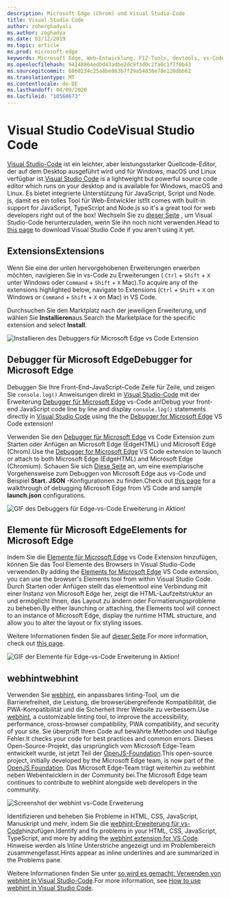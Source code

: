 ```yaml
---
description: Microsoft Edge (Chrom) und Visual Studio-Code
title: Visual Studio Code
author: zoherghadyali
ms.author: zoghadya
ms.date: 03/12/2019
ms.topic: article
ms.prod: microsoft-edge
keywords: Microsoft Edge, Web-Entwicklung, F12-Tools, devtools, vs-Code, Visual Studio-Code, Debugger, webhint
ms.openlocfilehash: 94148864edbd43adbe2dc9f3d0c2fa0c1f7f0b43
ms.sourcegitcommit: 6860234c25a8be863b7f29a54838e78e120dbb62
ms.translationtype: MT
ms.contentlocale: de-DE
ms.lasthandoff: 04/09/2020
ms.locfileid: "10568673"
---
```

# <span data-ttu-id="6d980-104">Visual Studio Code</span><span class="sxs-lookup"><span data-stu-id="6d980-104">Visual Studio Code</span></span>

<span data-ttu-id="6d980-105">[Visual Studio-Code](https://code.visualstudio.com/Docs) ist ein leichter, aber leistungsstarker Quellcode-Editor, der auf dem Desktop ausgeführt wird und für Windows, macOS und Linux verfügbar ist.</span><span class="sxs-lookup"><span data-stu-id="6d980-105">[Visual Studio Code](https://code.visualstudio.com/Docs) is a lightweight but powerful source code editor which runs on your desktop and is available for Windows, macOS and Linux.</span></span> <span data-ttu-id="6d980-106">Es bietet integrierte Unterstützung für JavaScript, Script und Node. js, damit es ein tolles Tool für Web-Entwickler ist!</span><span class="sxs-lookup"><span data-stu-id="6d980-106">It comes with built-in support for JavaScript, TypeScript and Node.js so it's a great tool for web developers right out of the box!</span></span> <span data-ttu-id="6d980-107">Wechseln Sie zu [dieser Seite](https://code.visualstudio.com/) , um Visual Studio-Code herunterzuladen, wenn Sie ihn noch nicht verwenden.</span><span class="sxs-lookup"><span data-stu-id="6d980-107">Head to [this page](https://code.visualstudio.com/) to download Visual Studio Code if you aren't using it yet.</span></span>

## <span data-ttu-id="6d980-108">Extensions</span><span class="sxs-lookup"><span data-stu-id="6d980-108">Extensions</span></span>

<!-- We want to put something like the tiles for extensions VS Code uses on this page https://code.visualstudio.com/Docs#top-extensions but I don't think this is a markdown page. I think it's a web page. I couldn't find anything in https://github.com/Microsoft/vscode-docs that looks like this page. In the meantime, here's what I've come up with: -->

<span data-ttu-id="6d980-109">Wenn Sie eine der unten hervorgehobenen Erweiterungen erwerben möchten, navigieren Sie in vs-Code zu Erweiterungen ( `Ctrl`  +  `Shift`  +  `X` unter Windows oder `Command`  +  `Shift`  +  `X` Mac).</span><span class="sxs-lookup"><span data-stu-id="6d980-109">To acquire any of the extensions highlighted below, navigate to Extensions (`Ctrl` + `Shift` + `X` on Windows or `Command` + `Shift` + `X` on Mac) in VS Code.</span></span>

<span data-ttu-id="6d980-110">Durchsuchen Sie den Marktplatz nach der jeweiligen Erweiterung, und wählen Sie **Installieren**aus.</span><span class="sxs-lookup"><span data-stu-id="6d980-110">Search the Marketplace for the specific extension and select **Install**.</span></span>

![Installieren des Debuggers für Microsoft Edge vs Code Extension](./media/vscode-debugger-install.png)

## <span data-ttu-id="6d980-112">Debugger für Microsoft Edge</span><span class="sxs-lookup"><span data-stu-id="6d980-112">Debugger for Microsoft Edge</span></span>

<span data-ttu-id="6d980-113">Debuggen Sie Ihre Front-End-JavaScript-Code Zeile für Zeile, und zeigen Sie `console.log()` Anweisungen direkt in [Visual Studio-Code](https://code.visualstudio.com/) mit der Erweiterung [Debugger für Microsoft Edge](https://marketplace.visualstudio.com/items?itemName=msjsdiag.debugger-for-edge) vs-Code an!</span><span class="sxs-lookup"><span data-stu-id="6d980-113">Debug your front-end JavaScript code line by line and display `console.log()` statements directly in [Visual Studio Code](https://code.visualstudio.com/) using the the [Debugger for Microsoft Edge](https://marketplace.visualstudio.com/items?itemName=msjsdiag.debugger-for-edge) VS Code extension!</span></span>

<span data-ttu-id="6d980-114">Verwenden Sie den [Debugger für Microsoft Edge](https://marketplace.visualstudio.com/items?itemName=msjsdiag.debugger-for-edge) vs Code Extension zum Starten oder Anfügen an Microsoft Edge (EdgeHTML) und Microsoft Edge (Chrom).</span><span class="sxs-lookup"><span data-stu-id="6d980-114">Use the [Debugger for Microsoft Edge](https://marketplace.visualstudio.com/items?itemName=msjsdiag.debugger-for-edge) VS Code extension to launch or attach to both Microsoft Edge (EdgeHTML) and Microsoft Edge (Chromium).</span></span> <span data-ttu-id="6d980-115">Schauen Sie sich [Diese Seite](./debugger-for-edge.md) an, um eine exemplarische Vorgehensweise zum Debuggen von Microsoft Edge aus vs-Code und Beispiel **Start. JSON** -Konfigurationen zu finden.</span><span class="sxs-lookup"><span data-stu-id="6d980-115">Check out [this page](./debugger-for-edge.md) for a walkthrough of debugging Microsoft Edge from VS Code and sample **launch.json** configurations.</span></span>

![GIF des Debuggers für Edge-vs-Code Erweiterung in Aktion!](./media/debugger-for-edge.gif)

## <span data-ttu-id="6d980-117">Elemente für Microsoft Edge</span><span class="sxs-lookup"><span data-stu-id="6d980-117">Elements for Microsoft Edge</span></span>

<span data-ttu-id="6d980-118">Indem Sie die [Elemente für Microsoft Edge](https://marketplace.visualstudio.com/items?itemName=ms-edgedevtools.vscode-edge-devtools) vs Code Extension hinzufügen, können Sie das Tool Elemente des Browsers in Visual Studio-Code verwenden.</span><span class="sxs-lookup"><span data-stu-id="6d980-118">By adding the [Elements for Microsoft Edge](https://marketplace.visualstudio.com/items?itemName=ms-edgedevtools.vscode-edge-devtools) VS Code extension, you can use the browser's Elements tool from within Visual Studio Code.</span></span> <span data-ttu-id="6d980-119">Durch Starten oder Anfügen stellt das elementtool eine Verbindung mit einer Instanz von Microsoft Edge her, zeigt die HTML-Laufzeitstruktur an und ermöglicht Ihnen, das Layout zu ändern oder Formatierungsprobleme zu beheben.</span><span class="sxs-lookup"><span data-stu-id="6d980-119">By either launching or attaching, the Elements tool will connect to an instance of Microsoft Edge, display the runtime HTML structure, and allow you to alter the layout or fix styling issues.</span></span>

<span data-ttu-id="6d980-120">Weitere Informationen finden Sie auf [dieser Seite](./elements-for-edge.md).</span><span class="sxs-lookup"><span data-stu-id="6d980-120">For more information, check out [this page](./elements-for-edge.md).</span></span>

![GIF der Elemente für Edge-vs-Code Erweiterung in Aktion!](./media/elements-for-edge.gif)

## <span data-ttu-id="6d980-122">webhint</span><span class="sxs-lookup"><span data-stu-id="6d980-122">webhint</span></span>

<span data-ttu-id="6d980-123">Verwenden Sie [webhint](https://webhint.io), ein anpassbares linting-Tool, um die Barrierefreiheit, die Leistung, die browserübergreifende Kompatibilität, die PWA-Kompatibilität und die Sicherheit Ihrer Website zu verbessern.</span><span class="sxs-lookup"><span data-stu-id="6d980-123">Use [webhint](https://webhint.io), a customizable linting tool, to improve the accessibility, performance, cross-browser compatibility, PWA compatibility, and security of your site.</span></span> <span data-ttu-id="6d980-124">Sie überprüft Ihren Code auf bewährte Methoden und häufige Fehler.</span><span class="sxs-lookup"><span data-stu-id="6d980-124">It checks your code for best practices and common errors.</span></span> <span data-ttu-id="6d980-125">Dieses Open-Source-Projekt, das ursprünglich vom Microsoft Edge-Team entwickelt wurde, ist jetzt Teil der [OpenJS-Foundation](https://openjsf.org/).</span><span class="sxs-lookup"><span data-stu-id="6d980-125">This open-source project, initially developed by the Microsoft Edge team, is now part of the [OpenJS Foundation](https://openjsf.org/).</span></span> <span data-ttu-id="6d980-126">Das Microsoft Edge-Team trägt weiterhin zu webhint neben Webentwicklern in der Community bei.</span><span class="sxs-lookup"><span data-stu-id="6d980-126">The Microsoft Edge team continues to contribute to webhint alongside web developers in the community.</span></span>

![Screenshot der webhint vs-Code Erweiterung](./media/webhint-extension.png)

<span data-ttu-id="6d980-128">Identifizieren und beheben Sie Probleme in HTML, CSS, JavaScript, Manuskript und mehr, indem Sie die [webhint-Erweiterung für vs-Code](https://marketplace.visualstudio.com/items?itemName=webhint.vscode-webhint)hinzufügen.</span><span class="sxs-lookup"><span data-stu-id="6d980-128">Identify and fix problems in your HTML, CSS, JavaScript, TypeScript, and more by adding the [webhint extension for VS Code](https://marketplace.visualstudio.com/items?itemName=webhint.vscode-webhint).</span></span> <span data-ttu-id="6d980-129">Hinweise werden als Inline Unterstriche angezeigt und im Problembereich zusammengefasst.</span><span class="sxs-lookup"><span data-stu-id="6d980-129">Hints appear as inline underlines and are summarized in the Problems pane.</span></span>

<span data-ttu-id="6d980-130">Weitere Informationen finden Sie unter [so wird es gemacht: Verwenden von webhint in Visual Studio-Code](./webhint.md).</span><span class="sxs-lookup"><span data-stu-id="6d980-130">For more information, see [How to use webhint in Visual Studio Code](./webhint.md).</span></span>
